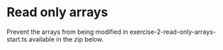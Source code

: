 # Read only arrays

Prevent the arrays from being modified in exercise-2-read-only-arrays-start.ts available in the zip below.
